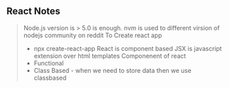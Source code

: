 ## React Notes
> Node.js version is > 5.0 is enough.
> nvm is used to different virsion of nodejs
> community on reddit
> To Create react app 
> - npx create-react-app <nameofprojects>
> React is component based
> JSX is javascript extension over html templates
> Componenent of react
> - Functional
> - Class Based
    - when we need to store data then we use classbased